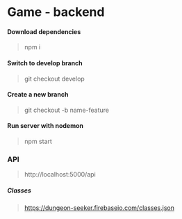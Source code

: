 # Game - backend

#### Download dependencies
> npm i

#### Switch to develop branch

> git checkout develop

#### Create a new branch

> git checkout -b name-feature

#### Run server with nodemon

> npm start


### API

> http://localhost:5000/api

##### Classes

> https://dungeon-seeker.firebaseio.com/classes.json
